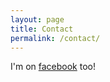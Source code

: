 ```yaml
---
layout: page
title: Contact
permalink: /contact/
---
```


I'm on [facebook](https://www.facebook.com/jnnili) too!
